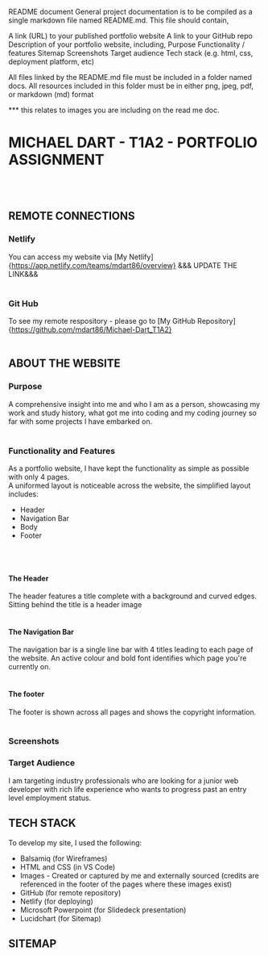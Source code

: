 README document
General project documentation is to be compiled as a single markdown file named README.md. This file should contain,

A link (URL) to your published portfolio website
A link to your GitHub repo
Description of your portfolio website, including,
Purpose
Functionality / features
Sitemap
Screenshots
Target audience
Tech stack (e.g. html, css, deployment platform, etc)

All files linked by the README.md file must be included in a folder named docs. All resources included in this folder must be in either png, jpeg, pdf, or markdown (md) format	

*** this relates to images you are including on the read me doc.

# MICHAEL DART - T1A2 - PORTFOLIO ASSIGNMENT
<br>
<br>

## REMOTE CONNECTIONS

### Netlify 
You can access my website via [My Netlify]{https://app.netlify.com/teams/mdart86/overview} &&& UPDATE THE LINK&&&
<br>
<br>

### Git Hub
To see my remote respository - please go to [My GitHub Repository]{https://github.com/mdart86/Michael-Dart_T1A2}
<br>
<br>

## ABOUT THE WEBSITE

### Purpose
A comprehensive insight into me and who I am as a person, showcasing my work and study history, what got me into coding and my coding journey so far with some projects I have embarked on.
<br>
<br>

### Functionality and Features
As a portfolio website, I have kept the functionality as simple as possible with only 4 pages.<br>
A uniformed layout is noticeable across the website, the simplified layout includes:
- Header
- Navigation Bar
- Body
- Footer
<br>
<br>

#### The Header
The header features a title complete with a background and curved edges. Sitting behind the title is a header image
<br>
<br>

#### The Navigation Bar
The navigation bar is a single line bar with 4 titles leading to each page of the website. An active colour and bold font identifies which page you're currently on.
<br>
<br>

#### The footer
The footer is shown across all pages and shows the copyright information.
<br>
<br>

### Screenshots


### Target Audience
I am targeting industry professionals who are looking for a junior web developer with rich life experience who wants to progress past an entry level employment status.

## TECH STACK
To develop my site, I used the following:
- Balsamiq (for Wireframes)
- HTML and CSS (in VS Code)
- Images - Created or captured by me and externally sourced (credits are referenced in the footer of the pages where these images exist)
- GitHub (for remote repository)
- Netlify (for deploying)
- Microsoft Powerpoint (for Slidedeck presentation)
- Lucidchart (for Sitemap)

## SITEMAP



